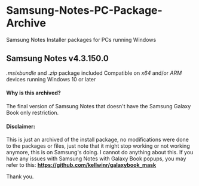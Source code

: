 # Samsung-Notes-PC-Package-Archive
Samsung Notes Installer packages for PCs running Windows

## **Samsung Notes v4.3.150.0**
_.msixbundle_ and ._zip_ package included
Compatible on _x64_ and/or _ARM_ devices running Windows 10 or later

#### **Why is this archived?**
The final version of Samsung Notes that doesn't have the Samsung Galaxy Book only restriction.

#### **Disclaimer:**
This is just an archived of the install package, no modifications were done to the packages or files, just note that it might stop working or not working anymore, this is on Samsung's doing. I cannot do anything about this. 
If you have any issues with Samsung Notes with Galaxy Book popups, you may refer to this:
**https://github.com/kellwinr/galaxybook_mask**

Thank you.
